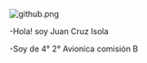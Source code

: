![github.png](https://i.postimg.cc/J7KLGygB/github.png)

-Hola! soy Juan Cruz Isola 



-Soy de 4° 2° Avionica comisión B
